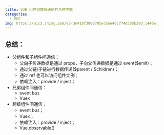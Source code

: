 ```yaml
---
title: VUE 组件间数据通信的几种方式
categories:
  - VUE
img: https://pic3.zhimg.com/v2-3e416f3905705ec6be46c774d385b20d_1440w.jpg
---
```


## 总结：

- 父组件和子组件间通信：
  - 父向子传递数据是通过 props，子向父传递数据是通过 event(\$emit)；
  - 通过父链/子链进行数据传递($parent / \$children)；
  - 通过 ref 也可以访问组件实例；
  - 依赖注入：provide / inject；
- 兄弟组件间通信：
  - event bus
  - Vuex
- 跨级组件间通信：
  - event bus；
  - Vuex；
  - 依赖注入：provide / inject；
  - Vue.observable()
